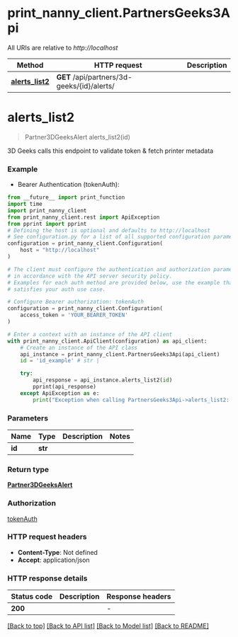 # print_nanny_client.PartnersGeeks3Api

All URIs are relative to *http://localhost*

Method | HTTP request | Description
------------- | ------------- | -------------
[**alerts_list2**](PartnersGeeks3Api.md#alerts_list2) | **GET** /api/partners/3d-geeks/{id}/alerts/ | 


# **alerts_list2**
> Partner3DGeeksAlert alerts_list2(id)



3D Geeks calls this endpoint to validate token & fetch printer metadata

### Example

* Bearer Authentication (tokenAuth):
```python
from __future__ import print_function
import time
import print_nanny_client
from print_nanny_client.rest import ApiException
from pprint import pprint
# Defining the host is optional and defaults to http://localhost
# See configuration.py for a list of all supported configuration parameters.
configuration = print_nanny_client.Configuration(
    host = "http://localhost"
)

# The client must configure the authentication and authorization parameters
# in accordance with the API server security policy.
# Examples for each auth method are provided below, use the example that
# satisfies your auth use case.

# Configure Bearer authorization: tokenAuth
configuration = print_nanny_client.Configuration(
    access_token = 'YOUR_BEARER_TOKEN'
)

# Enter a context with an instance of the API client
with print_nanny_client.ApiClient(configuration) as api_client:
    # Create an instance of the API class
    api_instance = print_nanny_client.PartnersGeeks3Api(api_client)
    id = 'id_example' # str | 

    try:
        api_response = api_instance.alerts_list2(id)
        pprint(api_response)
    except ApiException as e:
        print("Exception when calling PartnersGeeks3Api->alerts_list2: %s\n" % e)
```

### Parameters

Name | Type | Description  | Notes
------------- | ------------- | ------------- | -------------
 **id** | **str**|  | 

### Return type

[**Partner3DGeeksAlert**](Partner3DGeeksAlert.md)

### Authorization

[tokenAuth](../README.md#tokenAuth)

### HTTP request headers

 - **Content-Type**: Not defined
 - **Accept**: application/json

### HTTP response details
| Status code | Description | Response headers |
|-------------|-------------|------------------|
**200** |  |  -  |

[[Back to top]](#) [[Back to API list]](../README.md#documentation-for-api-endpoints) [[Back to Model list]](../README.md#documentation-for-models) [[Back to README]](../README.md)


